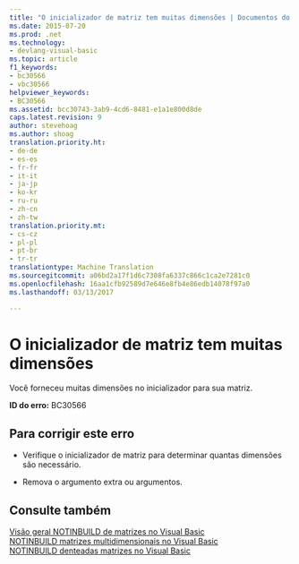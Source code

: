 ```yaml
---
title: "O inicializador de matriz tem muitas dimensões | Documentos do Microsoft"
ms.date: 2015-07-20
ms.prod: .net
ms.technology:
- devlang-visual-basic
ms.topic: article
f1_keywords:
- bc30566
- vbc30566
helpviewer_keywords:
- BC30566
ms.assetid: bcc30743-3ab9-4cd6-8481-e1a1e800d8de
caps.latest.revision: 9
author: stevehoag
ms.author: shoag
translation.priority.ht:
- de-de
- es-es
- fr-fr
- it-it
- ja-jp
- ko-kr
- ru-ru
- zh-cn
- zh-tw
translation.priority.mt:
- cs-cz
- pl-pl
- pt-br
- tr-tr
translationtype: Machine Translation
ms.sourcegitcommit: a06bd2a17f1d6c7308fa6337c866c1ca2e7281c0
ms.openlocfilehash: 16aa1cfb92589d7e646e8fb4e86edb14078f97a0
ms.lasthandoff: 03/13/2017

---
```

# <a name="array-initializer-has-too-many-dimensions"></a>O inicializador de matriz tem muitas dimensões
Você forneceu muitas dimensões no inicializador para sua matriz.  
  
 **ID do erro:** BC30566  
  
## <a name="to-correct-this-error"></a>Para corrigir este erro  
  
-   Verifique o inicializador de matriz para determinar quantas dimensões são necessário.  
  
-   Remova o argumento extra ou argumentos.  
  
## <a name="see-also"></a>Consulte também  
 [Visão geral NOTINBUILD de matrizes no Visual Basic](http://msdn.microsoft.com/en-us/ca50e2f2-b4d2-4c57-9169-9abbcc3392d8)   
 [NOTINBUILD matrizes multidimensionais no Visual Basic](http://msdn.microsoft.com/en-us/d92cad25-07e2-4d79-8ea4-ab269700f5de)   
 [NOTINBUILD denteadas matrizes no Visual Basic](http://msdn.microsoft.com/en-us/05c12439-ee8f-4fef-ba75-b35402b67ab9)
